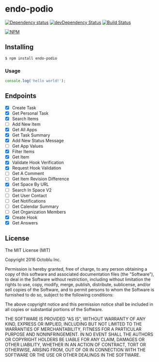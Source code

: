 # endo-podio

[![Dependency status](http://img.shields.io/david/octoblu/endo-podio.svg?style=flat)](https://david-dm.org/octoblu/endo-podio)
[![devDependency Status](http://img.shields.io/david/dev/octoblu/endo-podio.svg?style=flat)](https://david-dm.org/octoblu/endo-podio#info=devDependencies)
[![Build Status](http://img.shields.io/travis/octoblu/endo-podio.svg?style=flat&branch=master)](https://travis-ci.org/octoblu/endo-podio)

[![NPM](https://nodei.co/npm/endo-podio.svg?style=flat)](https://npmjs.org/package/endo-podio)

## Installing

```bash
$ npm install endo-podio
```

### Usage

```javascript
console.log('hello world!');
```

## Endpoints
- [X] Create Task
- [X] Get Personal Task
- [X] Search Items
- [ ] Add New Item
- [X] Get All Apps
- [X] Get Task Summary
- [X] Add New Status Message
- [ ] Get App Values
- [X] Filter Items
- [X] Get Item
- [X] Validate Hook Verification
- [X] Request Hook Validation
- [ ] Get A Comment
- [ ] Get Item Revision Difference
- [X] Get Space By URL
- [ ] Search In Space V2
- [ ] Get User Contact
- [ ] Get Notifications
- [ ] Get Calendar Summary
- [ ] Get Organization Members
- [X] Create Hook
- [X] Get Answers

## License

The MIT License (MIT)

Copyright 2016 Octoblu Inc.

Permission is hereby granted, free of charge, to any person obtaining a copy
of this software and associated documentation files (the "Software"), to deal
in the Software without restriction, including without limitation the rights
to use, copy, modify, merge, publish, distribute, sublicense, and/or sell
copies of the Software, and to permit persons to whom the Software is
furnished to do so, subject to the following conditions:

The above copyright notice and this permission notice shall be included in
all copies or substantial portions of the Software.

THE SOFTWARE IS PROVIDED "AS IS", WITHOUT WARRANTY OF ANY KIND, EXPRESS OR
IMPLIED, INCLUDING BUT NOT LIMITED TO THE WARRANTIES OF MERCHANTABILITY,
FITNESS FOR A PARTICULAR PURPOSE AND NONINFRINGEMENT. IN NO EVENT SHALL THE
AUTHORS OR COPYRIGHT HOLDERS BE LIABLE FOR ANY CLAIM, DAMAGES OR OTHER
LIABILITY, WHETHER IN AN ACTION OF CONTRACT, TORT OR OTHERWISE, ARISING FROM,
OUT OF OR IN CONNECTION WITH THE SOFTWARE OR THE USE OR OTHER DEALINGS IN
THE SOFTWARE.
